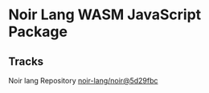 # Noir Lang WASM JavaScript Package

## Tracks
Noir lang Repository [noir-lang/noir@5d29fbc](https://github.com/noir-lang/noir/tree/5d29fbc7370fd794307c04bf670eb65378104ff9)